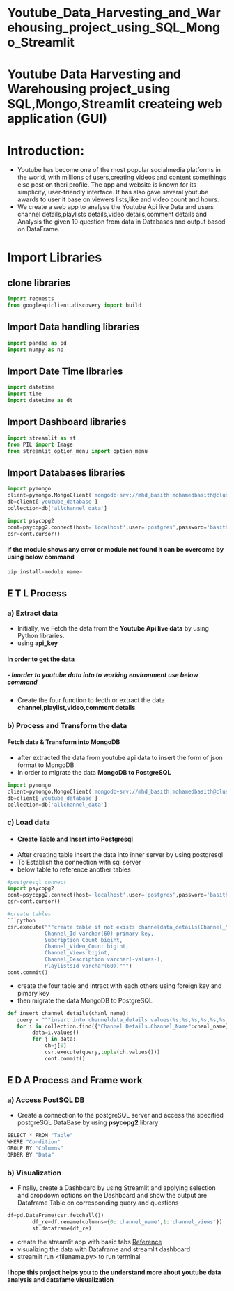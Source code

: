 # Youtube_Data_Harvesting_and_Warehousing_project_using_SQL_Mongo_Streamlit
# Youtube Data Harvesting and Warehousing project_using SQL,Mongo,Streamlit createing web application (GUI)
# Introduction:
* Youtube has become one of the most popular socialmedia platforms in the  world, with millions of users,creating videos and content somethings else post on theri profile. The app and website is known for its simplicity, user-friendly interface. It has also gave several youtube awards to user it base on viewers lists,like and video count and hours.
* We create a web app to analyse the Youtube Api live Data and users channel details,playlists details,video details,comment details and Analysis the given 10 question from data in Databases and output based on DataFrame.

# Import Libraries
## clone libraries
```python
import requests
from googleapiclient.discovery import build
```
## Import Data handling libraries
```python
import pandas as pd
import numpy as np
```
## Import Date Time libraries
```python
import datetime
import time
import datetime as dt
```
## Import Dashboard libraries
```python
import streamlit as st
from PIL import Image
from streamlit_option_menu import option_menu
```
## Import Databases libraries
```python
import pymongo
client=pymongo.MongoClient('mongodb+srv://mhd_basith:mohamedbasith@cluster0.wknulhj.mongodb.net/?retryWrites=true&w=majority')
db=client['youtube_database']
collection=db['allchannel_data']
```
```python
import psycopg2
cont=psycopg2.connect(host='localhost',user='postgres',password='basith',port=5432,database='basith')
csr=cont.cursor()
```
#### if the module shows any error or module not found it can be overcome by using below command
```python
pip install<module name>
```
## E T L Process
### a) Extract data
* Initially, we Fetch the data from the **Youtube Api live data** by using Python libraries.
* using **api_key**
#### In order to get the data 
##### - Inorder to youtube data into to working environment use below command
* Create the four function to fecth or extract the data **channel,playlist,video,comment details**.
### b) Process and Transform the data
#### Fetch data & Transform into MongoDB 
- after extracted the data from youtube api data to  insert the form of json format to MongoDB
- In order to migrate the data **MongoDB to PostgreSQL**
```python
import pymongo
client=pymongo.MongoClient('mongodb+srv://mhd_basith:mohamedbasith@cluster0.wknulhj.mongodb.net/?retryWrites=true&w=majority')
db=client['youtube_database']
collection=db['allchannel_data']
```
### c) Load  data 
* #### Create Table and Insert into Postgresql
- After creating table insert the data into inner server by using postgresql
- To Establish the connection with sql server
- below table to reference another tables 
```python
#postgresql connect
import psycopg2
cont=psycopg2.connect(host='localhost',user='postgres',password='basith',port=5432,database='basith')
csr=cont.cursor()
```
```python
#create tables
```python
csr.execute("""create table if not exists channeldata_details(Channel_Name varchar(-values-),
            Channel_Id varchar(60) primary key,
            Subcription_Count bigint,
            Channel_Video_Count bigint,
            Channel_Views bigint,
            Channel_Description varchar(-values-),
            PlaylistsId varchar(60))""")
cont.commit()
```
* create the four table and intract with each others using foreign key and pimary key
* then migrate the data MongoDB to PostgreSQL
```python
def insert_channel_details(chanl_name):
   query = """insert into channeldata_details values(%s,%s,%s,%s,%s,%s,%s)"""
   for i in collection.find({"Channel Details.Channel_Name":chanl_name},{"_id":0,"Channel Details":1}):
        data=i.values()
        for j in data:
            ch=j[0]
            csr.execute(query,tuple(ch.values()))
            cont.commit()
```
## E D A Process and Frame work
### a) Access PostSQL DB 
* Create a connection to the postgreSQL server and access the specified postgreSQL DataBase by using **psycopg2** library
```python
SELECT * FROM "Table"
WHERE "Condition"
GROUP BY "Columns"
ORDER BY "Data"
```
### b) Visualization 

* Finally, create a Dashboard by using Streamlit and applying selection and dropdown options on the Dashboard and show the output are Dataframe Table on corresponding query and questions
```python
df=pd.DataFrame(csr.fetchall())
        df_re=df.rename(columns={0:'channel_name',1:'channel_views'})
        st.dataframe(df_re)
```
- create the streamlit app with basic tabs [Reference](https://docs.streamlit.io/library/api-reference)
- visualizing the data with Dataframe and streamlit dashboard
- streamlit run <filename.py> to run terminal
#### I hope this project helps you to the understand more about youtube data analysis and datafame visualization
